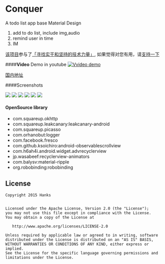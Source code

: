 # Conquer
A todo list app base Material Design


1. add to do list, include img,audio
2. remind user in time
3. IM

[该项目](https://github.com/hanks-zyh/Conquer)参与了[「寻找实干和坚持的技术力量」](http://i.100offer.com/projects/48), 如果觉得对您有用，请[支持一下](http://i.100offer.com/projects/48)

####**Video** Demo in youtube
[![Vvideo demo](https://github.com/hanks-zyh/Conquer/blob/master/Screenshot/video.png)](http://www.youtube.com/watch?v=4Ic8UMuPRkk)

[国内地址](http://my.tv.sohu.com/us/80753361/81553705.shtml)
 
 
 
 ####Screenshots
 
![](https://github.com/hanks-zyh/Conquer/blob/master/Screenshot/demo.gif)
![](https://github.com/hanks-zyh/Conquer/blob/master/Screenshot/demo2.gif)
![](https://github.com/hanks-zyh/Conquer/blob/master/Screenshot/s0.png)
![](https://github.com/hanks-zyh/Conquer/blob/master/Screenshot/s2.png)
![](https://github.com/hanks-zyh/Conquer/blob/master/Screenshot/s2.png)
![](https://github.com/hanks-zyh/Conquer/blob/master/Screenshot/s3.png)


#### OpenSource library
- com.squareup.okhttp
- com.squareup.leakcanary:leakcanary-android
- com.squareup.picasso
- com.orhanobut:logger
- com.facebook.fresco
- com.github.ksoichiro:android-observablescrollview
- com.h6ah4i.android.widget.advrecyclerview
- jp.wasabeef:recyclerview-animators
- com.balysv:material-ripple
- org.robobinding:robobinding


License
-------

    Copyright 2015 Hanks


    Licensed under the Apache License, Version 2.0 (the "License");
    you may not use this file except in compliance with the License.
    You may obtain a copy of the License at

       http://www.apache.org/licenses/LICENSE-2.0

    Unless required by applicable law or agreed to in writing, software
    distributed under the License is distributed on an "AS IS" BASIS,
    WITHOUT WARRANTIES OR CONDITIONS OF ANY KIND, either express or implied.
    See the License for the specific language governing permissions and
    limitations under the License.
